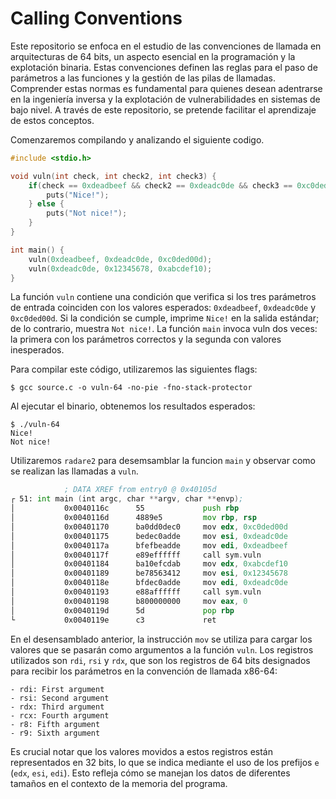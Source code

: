 # Calling Conventions

Este repositorio se enfoca en el estudio de las convenciones de llamada en arquitecturas de 64 bits, un aspecto esencial en la programación y la explotación binaria. Estas convenciones definen las reglas para el paso de parámetros a las funciones y la gestión de las pilas de llamadas. Comprender estas normas es fundamental para quienes desean adentrarse en la ingeniería inversa y la explotación de vulnerabilidades en sistemas de bajo nivel. A través de este repositorio, se pretende facilitar el aprendizaje de estos conceptos.

Comenzaremos compilando y analizando el siguiente codigo.

```c
#include <stdio.h>

void vuln(int check, int check2, int check3) {
    if(check == 0xdeadbeef && check2 == 0xdeadc0de && check3 == 0xc0ded00d) {
        puts("Nice!");
    } else {
        puts("Not nice!");
    }
}

int main() {
    vuln(0xdeadbeef, 0xdeadc0de, 0xc0ded00d);
    vuln(0xdeadc0de, 0x12345678, 0xabcdef10);
}
```
La función `vuln` contiene una condición que verifica si los tres parámetros de entrada coinciden con los valores esperados: `0xdeadbeef`, `0xdeadc0de` y `0xc0ded00d`. Si la condición se cumple, imprime `Nice!` en la salida estándar; de lo contrario, muestra `Not nice!`. La función `main` invoca vuln dos veces: la primera con los parámetros correctos y la segunda con valores inesperados.

Para compilar este código, utilizaremos las siguientes flags:

```shell
$ gcc source.c -o vuln-64 -no-pie -fno-stack-protector
```

Al ejecutar el binario, obtenemos los resultados esperados:

```shell
$ ./vuln-64
Nice!
Not nice!
```

Utilizaremos `radare2` para desemsamblar la funcion `main` y observar como se realizan las llamadas a `vuln`.

```asm
            ; DATA XREF from entry0 @ 0x40105d
┌ 51: int main (int argc, char **argv, char **envp);
│           0x0040116c      55             push rbp
│           0x0040116d      4889e5         mov rbp, rsp
│           0x00401170      ba0dd0dec0     mov edx, 0xc0ded00d
│           0x00401175      bedec0adde     mov esi, 0xdeadc0de
│           0x0040117a      bfefbeadde     mov edi, 0xdeadbeef
│           0x0040117f      e89effffff     call sym.vuln
│           0x00401184      ba10efcdab     mov edx, 0xabcdef10
│           0x00401189      be78563412     mov esi, 0x12345678         ; 'xV4\x12'
│           0x0040118e      bfdec0adde     mov edi, 0xdeadc0de
│           0x00401193      e88affffff     call sym.vuln
│           0x00401198      b800000000     mov eax, 0
│           0x0040119d      5d             pop rbp
└           0x0040119e      c3             ret
```

En el desensamblado anterior, la instrucción `mov` se utiliza para cargar los valores que se pasarán como argumentos a la función `vuln`. Los registros utilizados son `rdi`, `rsi` y `rdx`, que son los registros de 64 bits designados para recibir los parámetros en la convención de llamada x86-64:

```
- rdi: First argument
- rsi: Second argument
- rdx: Third argument
- rcx: Fourth argument
- r8: Fifth argument
- r9: Sixth argument
```

Es crucial notar que los valores movidos a estos registros están representados en 32 bits, lo que se indica mediante el uso de los prefijos `e` (`edx`, `esi`, `edi`). Esto refleja cómo se manejan los datos de diferentes tamaños en el contexto de la memoria del programa.
